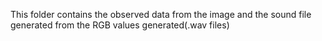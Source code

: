 This folder contains the observed data from the image and the sound file generated from the RGB values generated(.wav files)
